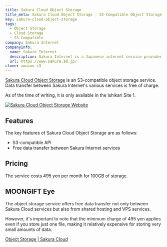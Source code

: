 ```yaml
---
title: Sakura Cloud Object Storage
title_meta: Sakura Cloud Object Storage - S3-Compatible Object Storage Service by Sakura Internet
key: sakura-cloud-object-storage
tags:
  - Object Storage
  - Cloud Storage
  - S3 Compatible
company: Sakura Internet
companyInfo:
  name: Sakura Internet
  description: Sakura Internet is a Japanese internet service provider.
  url: https://www.sakura.ad.jp/
clone: amazon-s3
---
```


[Sakura Cloud Object Storage](https://cloud.sakura.ad.jp/products/object-storage/) is an S3-compatible object storage service. Data transfer between Sakura Internet's various services is free of charge.

As of the time of writing, it is only available in the Ishikari Site 1.

[![Sakura Cloud Object Storage Website](/img/services/sakura-cloud-object-storage.jpg)](https://cloud.sakura.ad.jp/products/object-storage/)

<!--more-->

## Features

The key features of Sakura Cloud Object Storage are as follows:

- S3-compatible API
- Free data transfer between Sakura Internet services

## Pricing

The service costs 495 yen per month for 100GB of storage.

## MOONGIFT Eye

The object storage service offers free data transfer not only between Sakura Cloud services but also from shared hosting and VPS services.

However, it's important to note that the minimum charge of 495 yen applies even if you store just one file, making it relatively expensive for storing very small amounts of data.

[Object Storage | Sakura Cloud](https://cloud.sakura.ad.jp/products/object-storage/)
